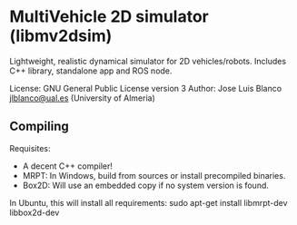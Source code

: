 MultiVehicle 2D simulator (libmv2dsim) 
======================================
Lightweight, realistic dynamical simulator for 2D vehicles/robots. 
Includes C++ library, standalone app and ROS node.

License: GNU General Public License version 3
Author: Jose Luis Blanco <jlblanco@ual.es> (University of Almeria)

Compiling
----------
Requisites:
 * A decent C++ compiler!
 * MRPT: In Windows, build from sources or install precompiled binaries. 
 * Box2D: Will use an embedded copy if no system version is found.

In Ubuntu, this will install all requirements:
     sudo apt-get install libmrpt-dev libbox2d-dev

